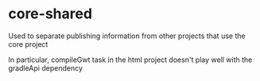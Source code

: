 # core-shared

Used to separate publishing information from other projects that use
the core project

In particular, compileGwt task in the html project doesn't play well
with the gradleApi dependency